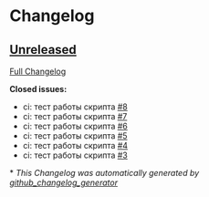 # Changelog

## [Unreleased](https://github.com/ShiningTwist/rs_mr_rus_locale/tree/HEAD)

[Full Changelog](https://github.com/ShiningTwist/rs_mr_rus_locale/compare/4aa51c44983e4aba7b0229e78393cc7312c7d1fc...HEAD)

**Closed issues:**

- ci: тест работы скрипта [\#8](https://github.com/ShiningTwist/rs_mr_rus_locale/issues/8)
- ci: тест работы скрипта [\#7](https://github.com/ShiningTwist/rs_mr_rus_locale/issues/7)
- ci: тест работы скрипта [\#6](https://github.com/ShiningTwist/rs_mr_rus_locale/issues/6)
- ci: тест работы скрипта [\#5](https://github.com/ShiningTwist/rs_mr_rus_locale/issues/5)
- ci: тест работы скрипта [\#4](https://github.com/ShiningTwist/rs_mr_rus_locale/issues/4)
- ci: тест работы скрипта [\#3](https://github.com/ShiningTwist/rs_mr_rus_locale/issues/3)



\* *This Changelog was automatically generated by [github_changelog_generator](https://github.com/github-changelog-generator/github-changelog-generator)*
